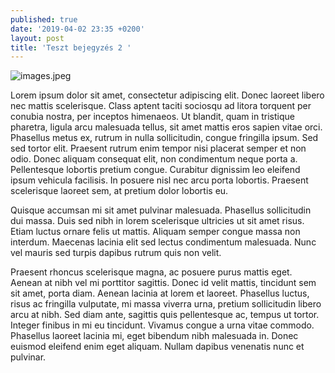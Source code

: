 ```yaml
---
published: true
date: '2019-04-02 23:35 +0200'
layout: post
title: 'Teszt bejegyzés 2 '
---
```

![images.jpeg]({{site.baseurl}}/media/images.jpeg)


Lorem ipsum dolor sit amet, consectetur adipiscing elit. Donec laoreet libero nec mattis scelerisque. Class aptent taciti sociosqu ad litora torquent per conubia nostra, per inceptos himenaeos. Ut blandit, quam in tristique pharetra, ligula arcu malesuada tellus, sit amet mattis eros sapien vitae orci. Phasellus metus ex, rutrum in nulla sollicitudin, congue fringilla ipsum. Sed sed tortor elit. Praesent rutrum enim tempor nisi placerat semper et non odio. Donec aliquam consequat elit, non condimentum neque porta a. Pellentesque lobortis pretium congue. Curabitur dignissim leo eleifend ipsum vehicula facilisis. In posuere nisl nec arcu porta lobortis. Praesent scelerisque laoreet sem, at pretium dolor lobortis eu.

Quisque accumsan mi sit amet pulvinar malesuada. Phasellus sollicitudin dui massa. Duis sed nibh in lorem scelerisque ultricies ut sit amet risus. Etiam luctus ornare felis ut mattis. Aliquam semper congue massa non interdum. Maecenas lacinia elit sed lectus condimentum malesuada. Nunc vel mauris sed turpis dapibus rutrum quis non velit.

Praesent rhoncus scelerisque magna, ac posuere purus mattis eget. Aenean at nibh vel mi porttitor sagittis. Donec id velit mattis, tincidunt sem sit amet, porta diam. Aenean lacinia at lorem et laoreet. Phasellus luctus, risus ac fringilla vulputate, mi massa viverra urna, pretium sollicitudin libero arcu at nibh. Sed diam ante, sagittis quis pellentesque ac, tempus ut tortor. Integer finibus in mi eu tincidunt. Vivamus congue a urna vitae commodo. Phasellus laoreet lacinia mi, eget bibendum nibh malesuada in. Donec euismod eleifend enim eget aliquam. Nullam dapibus venenatis nunc et pulvinar.
